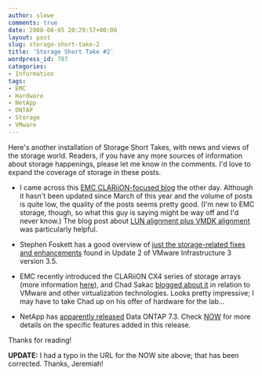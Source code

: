 ```yaml
---
author: slowe
comments: true
date: 2008-08-05 20:29:57+00:00
layout: post
slug: storage-short-take-2
title: 'Storage Short Take #2'
wordpress_id: 787
categories:
- Information
tags:
- EMC
- Hardware
- NetApp
- ONTAP
- Storage
- VMware
---
```


Here's another installation of Storage Short Takes, with news and views of the storage world. Readers, if you have any more sources of information about storage happenings, please let me know in the comments. I'd love to expand the coverage of storage in these posts.

* I came across this [EMC CLARiiON-focused blog](http://clariionblogs.blogspot.com/) the other day. Although it hasn't been updated since March of this year and the volume of posts is quite low, the quality of the posts seems pretty good. (I'm new to EMC storage, though, so what this guy is saying might be way off and I'd never know.) The blog post about [LUN alignment plus VMDK alignment](http://clariionblogs.blogspot.com/2008/03/setting-alignment-offset-on-esx-server.html) was particularly helpful.

* Stephen Foskett has a good overview of [just the storage-related fixes and enhancements](http://blog.fosketts.net/2008/07/28/storage-fixes-in-vmware-esx-server-35-update-2/) found in Update 2 of VMware Infrastructure 3 version 3.5.

* EMC recently introduced the CLARiiON CX4 series of storage arrays (more information [here](http://www.emc.com/about/news/press/2008/20080805-01.htm)), and Chad Sakac [blogged about it](http://virtualgeek.typepad.com/virtual_geek/2008/08/our-vmware-cent.html) in relation to VMware and other virtualization technologies. Looks pretty impressive; I may have to take Chad up on his offer of hardware for the lab...

* NetApp has [apparently released](http://www.pkguild.com/?p=124) Data ONTAP 7.3. Check [NOW](http://now.netapp.com) for more details on the specific features added in this release.

Thanks for reading!

**UPDATE:** I had a typo in the URL for the NOW site above; that has been corrected. Thanks, Jeremiah!

